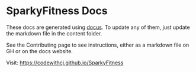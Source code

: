 # SparkyFitness Docs


These docs are generated using [docus](https://docus.dev/). To update any of them, just update the markdown file in the content folder.

See the Contributing page to see instructions, either as a markdown file on GH or on the docs website.

Visit: https://codewithcj.github.io/SparkyFitness